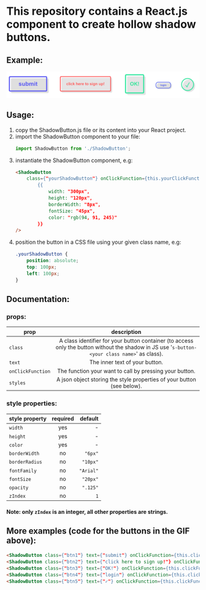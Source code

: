 
# This repository contains a React.js component to create hollow shadow buttons.

## Example:
![example_gif](shadowButtons.gif)

## Usage:
1. copy the ShadowButton.js file or its content into your React project.
2. import the ShadowButton component to your file:
    ```js
    import ShadowButton from './ShadowButton';
    ```
3. instantiate the ShadowButton component, e.g:
    ```html
    <ShadowButton 
        class={"yourShadowButton"} onClickFunction={this.yourClickFunction} text={"your text"} styles=
            {{
                width: "300px", 
                height: "120px", 
                borderWidth: "8px", 
                fontSize: "45px", 
                color: "rgb(94, 91, 245)"
            }}
    />
    ```
4. position the button in a CSS file using your given class name, e.g:
    ```css
    .yourShadowButton {
        position: absolute;
        top: 100px;
        left: 100px;
    }
    ```

## Documentation:

### props:
| prop | description |
| ------------- |:-------------:|
| ```class``` | A class identifier for your button container (to access only the button without the shadow in JS use '```s-button-<your class name>```' as class). |
| ```text``` | The inner text of your button. |
| ```onClickFunction``` | The function your want to call by pressing your button. |
| ```styles``` | A json object storing the style properties of your button (see below). |


### style properties:
| style property | required | default |
| ------------- |:-------------:| -----:|
| ```width``` | yes | - |
| ```height``` | yes | - |
| ```color``` | yes | - |
| ```borderWidth``` | no | ```"6px"``` |
| ```borderRadius``` | no | ```"10px"``` |
| ```fontFamily``` | no | ```"Arial"``` |
| ```fontSize``` | no | ```"20px"``` |
| ```opacity``` | no | ```".125"``` |
| ```zIndex``` | no | ```1``` |
#### Note: only ```zIndex``` is an integer, all other properties are strings.

## More examples (code for the buttons in the GIF above):
```html
<ShadowButton class={"btn1"} text={"submit"} onClickFunction={this.clickFunction} styles={{width: "300px", height: "120px", borderWidth: "8px", fontSize: "45px", color: "rgb(94, 91, 245)"}}/>
<ShadowButton class={"btn2"} text={"click here to sign up!"} onClickFunction={this.clickFunction} styles={{width: "400px", height: "120px", borderWidth: "6px", fontSize: "30px", color: "rgb(255, 90, 90)", opacity: ".1"}}/>
<ShadowButton class={"btn3"} text={"OK!"} onClickFunction={this.clickFunction}  styles={{width: "150px", height: "150px", borderWidth: "8px", fontSize: "40px", color: "rgb(48, 232, 159)", opacity: ".1"}}/>
<ShadowButton class={"btn4"} text={"login"} onClickFunction={this.clickFunction} styles={{width: "120px", height: "50px", borderWidth: "4px", borderRadius: "20px", fontSize: "20px", color: "rgb(82, 98, 241)"}}/>
<ShadowButton class={"btn5"} text={"✓"} onClickFunction={this.clickFunction} styles={{width: "100px", height: "100px", borderWidth: "6px", borderRadius: "100%", fontSize: "50px", color: "rgb(48, 232, 159)", opacity: ".1"}}/>
            
```